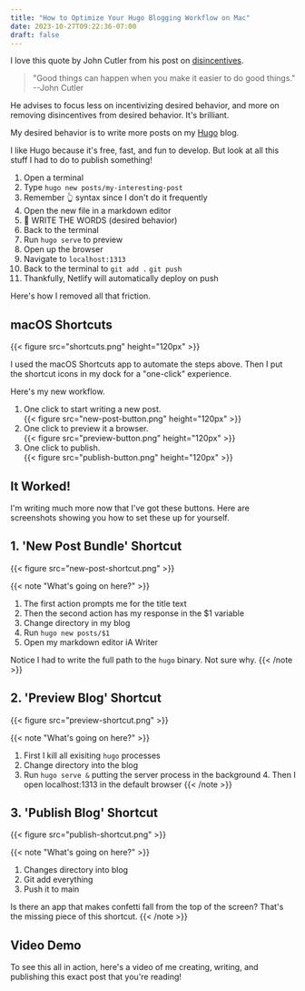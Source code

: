 ```yaml
---
title: "How to Optimize Your Hugo Blogging Workflow on Mac"
date: 2023-10-27T09:22:36-07:00
draft: false
---
```


I love this quote by John Cutler from his post on [disincentives](https://cutlefish.substack.com/p/tbm-3752-disincentives).

> "Good things can happen when you make it easier to do good things." --John Cutler

He advises to focus less on incentivizing desired behavior, and more on removing disincentives from desired behavior. It's brilliant.

My desired behavior is to write more posts on my [Hugo](https://gohugo.io/) blog. 

I like Hugo because it's free, fast, and fun to develop. But look at all this stuff I had to do to publish something!

1. Open a terminal
2. Type `hugo new posts/my-interesting-post`
3. Remember 👆 syntax since I don't do it frequently
4. Open the new file in a markdown editor
5. 🌟 WRITE THE WORDS (desired behavior)
6. Back to the terminal
7. Run `hugo serve` to preview
8. Open up the browser
9. Navigate to `localhost:1313`
8. Back to the terminal to `git add .` `git push`
9. Thankfully, Netlify will automatically deploy on push

Here's how I removed all that friction.

## macOS Shortcuts

{{< figure src="shortcuts.png" height="120px" >}}

I used the macOS Shortcuts app to automate the steps above. Then I put the shortcut icons in my dock for a "one-click" experience.

Here's my new workflow.

1. One click to start writing a new post.\
{{< figure src="new-post-button.png" height="120px" >}}
2. One click to preview it a browser.\
{{< figure src="preview-button.png" height="120px" >}}
3. One click to publish.\
{{< figure src="publish-button.png" height="120px" >}}


## It Worked!

I'm writing much more now that I've got these buttons. Here are screenshots showing you how to set these up for yourself.

## 1. 'New Post Bundle' Shortcut

{{< figure src="new-post-shortcut.png" >}}

{{< note "What's going on here?" >}}
1. The first action prompts me for the title text
1. Then the second action has my response in the $1 variable
2. Change directory in my blog
3. Run `hugo new posts/$1`
4. Open my markdown editor iA Writer

Notice I had to write the full path to the `hugo` binary. Not sure why.
{{< /note >}}

## 2. 'Preview Blog' Shortcut

{{< figure src="preview-shortcut.png" >}}

{{< note "What's going on here?" >}}
1. First I kill all exisiting `hugo` processes
2. Change directory into the blog
3. Run `hugo serve &` putting the server process in the background
								4. Then I open localhost:1313 in the default browser
{{< /note >}}

## 3. 'Publish Blog' Shortcut

{{< figure src="publish-shortcut.png" >}}

{{< note "What's going on here?" >}}
1. Changes directory into blog
2. Git add everything
3. Push it to main

Is there an app that makes confetti fall from the top of the screen? That's the missing piece of this shortcut.
{{< /note >}}

## Video Demo

To see this all in action, here's a video of me creating, writing, and publishing this exact post that you're reading!